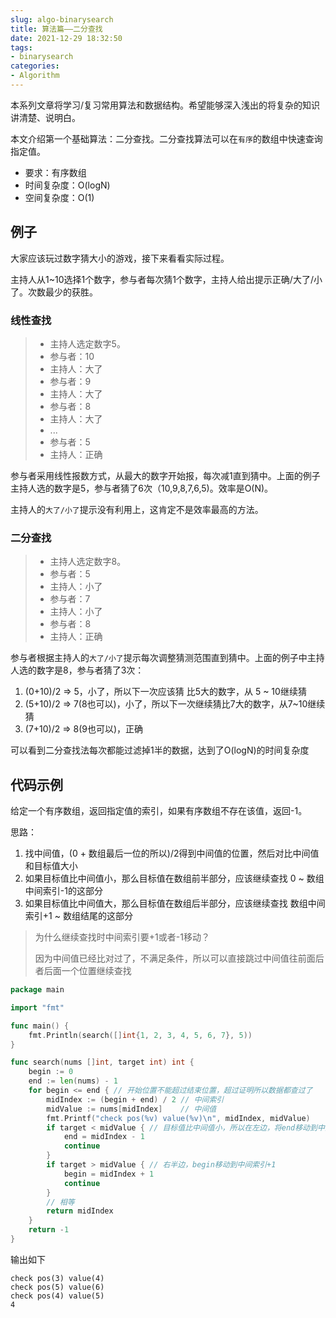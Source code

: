 ```yaml
---
slug: algo-binarysearch
title: 算法篇——二分查找
date: 2021-12-29 18:32:50
tags:
- binarysearch
categories:
- Algorithm
---
```


本系列文章将学习/复习常用算法和数据结构。希望能够深入浅出的将复杂的知识讲清楚、说明白。

本文介绍第一个基础算法：二分查找。二分查找算法可以在`有序`的数组中快速查询指定值。

+ 要求：有序数组
+ 时间复杂度：O(logN)
+ 空间复杂度：O(1)

## 例子

大家应该玩过数字猜大小的游戏，接下来看看实际过程。

主持人从1~10选择1个数字，参与者每次猜1个数字，主持人给出提示正确/大了/小了。次数最少的获胜。

### 线性查找

> + 主持人选定数字5。
> + 参与者：10
> + 主持人：大了
> + 参与者：9
> + 主持人：大了
> + 参与者：8
> + 主持人：大了
> + ...
> + 参与者：5
> + 主持人：正确

参与者采用线性报数方式，从最大的数字开始报，每次减1直到猜中。上面的例子主持人选的数字是5，参与者猜了6次（10,9,8,7,6,5)。效率是O(N)。

主持人的`大了/小了`提示没有利用上，这肯定不是效率最高的方法。

### 二分查找

> + 主持人选定数字8。
> + 参与者：5
> + 主持人：小了
> + 参与者：7
> + 主持人：小了
> + 参与者：8
> + 主持人：正确

参与者根据主持人的`大了/小了`提示每次调整猜测范围直到猜中。上面的例子中主持人选的数字是8，参与者猜了3次：

1. (0+10)/2 => 5，小了，所以下一次应该猜 比5大的数字，从 5 ~ 10继续猜
2. (5+10)/2 => 7(8也可以)，小了，所以下一次继续猜比7大的数字，从7~10继续猜
3. (7+10)/2 => 8(9也可以)，正确

可以看到二分查找法每次都能过滤掉1半的数据，达到了O(logN)的时间复杂度

## 代码示例

给定一个有序数组，返回指定值的索引，如果有序数组不存在该值，返回-1。

思路：

1. 找中间值，(0 + 数组最后一位的所以)/2得到中间值的位置，然后对比中间值和目标值大小
2. 如果目标值比中间值小，那么目标值在数组前半部分，应该继续查找 0 ~ 数组中间索引-1的这部分
3. 如果目标值比中间值大，那么目标值在数组后半部分，应该继续查找 数组中间索引+1 ~ 数组结尾的这部分

> 为什么继续查找时中间索引要+1或者-1移动？
>
> 因为中间值已经比对过了，不满足条件，所以可以直接跳过中间值往前面后者后面一个位置继续查找

```go
package main

import "fmt"

func main() {
	fmt.Println(search([]int{1, 2, 3, 4, 5, 6, 7}, 5))
}

func search(nums []int, target int) int {
	begin := 0
	end := len(nums) - 1
	for begin <= end { // 开始位置不能超过结束位置，超过证明所以数据都查过了
		midIndex := (begin + end) / 2 // 中间索引
		midValue := nums[midIndex]    // 中间值
		fmt.Printf("check pos(%v) value(%v)\n", midIndex, midValue)
		if target < midValue { // 目标值比中间值小，所以在左边，将end移动到中间索引-1
			end = midIndex - 1
			continue
		}
		if target > midValue { // 右半边，begin移动到中间索引+1
			begin = midIndex + 1
			continue
		}
		// 相等
		return midIndex
	}
	return -1
}
```

输出如下

```
check pos(3) value(4)
check pos(5) value(6)
check pos(4) value(5)
4
```

